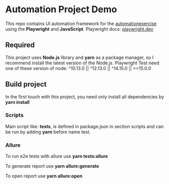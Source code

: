# Automation Project Demo

This repo contains UI automation framework for the [automationexercise](https://www.automationexercise.com/) using the **Playwright** and **JavaScript**. Playwright docs: [playwright.dev](https://playwright.dev/)

## Required 

This project uses **Node.js** library and **yarn** as a package manager, so I recommend install the latest version of the Node.js.
 Playwright Test need one of these version of node:
^10.13.0 || ^12.13.0 || ^14.15.0 || >=15.0.0 

## Build project

In the first touch with this project, you need only install all dependencies by **yarn install**

### Scripts

Main script like: **tests**, is defined in package.json in section scripts and can be run by adding **yarn** before name test.

### Allure

To run e2e tests with allure use **yarn tests:allure**

To generate report use **yarn allure:generate**

To open report use **yarn allure:open**